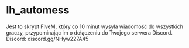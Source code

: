 # lh_automess
Jest to skrypt FiveM, który co 10 minut wysyła wiadomość do wszystkich graczy, przypominając im o dołączeniu do Twojego serwera Discord.
Discord: discord.gg/NHyw227A45
